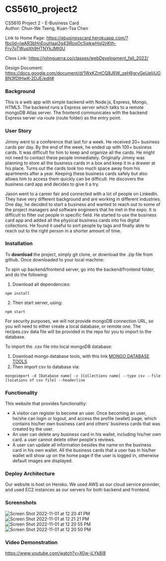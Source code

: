 # CS5610_project2
CS5610 Project 2 - E-Business Card   
Author: Chun-We Tseng, Kuan-Tsa Chen   

Link to Home Page: https://ebusinesscard.herokuapp.com/?fbclid=IwAR3bHnEouHaaj2g43lRoxOc5ipkwHoI2nKth-Fry7oTWuqXh9HTNYkJMt0U   

Class Link: https://johnguerra.co/classes/webDevelopment_fall_2022/      

Design Document: https://docs.google.com/document/d/1WxKZntCQ8J6W_zeH8grvGeUeljiUGBN3fDtHwK-2DJE/edit#     

### Background

This is a web app with simple backend with Node.js, Express, Mongo, HTML5. The backend runs a Express server which talks to a remote mongoDB Atlas server. The frontend communicates with the backend Express server via route (route folder) as the entry point. 

### User Story
Jimmy went to a conference that last for a week. He received 20+ business cards per day. By the end of the week, he ended up with 100+ business cards. It was difficult for him to keep and organize all the cards. He might not need to contact these people immediately. Originally Jimmy was planning to store all the business cards in a box and keep it in a drawer at his place. Turns out the cards took too much space away from his apartments after a year. Keeping these business cards safely but also allows him to access them quickly can be difficult. He discovers the business card app and decides to give it a try.

 Jason went to a career fair and connected with a lot of people on LinkedIn. They have very different background and are working in different industries. One day, he decided to start a business and wanted to reach out to some of the project managers and software engineers that he met in the expo. It is difficult to filter out people in specific field.  He started to use the business card app and added all the physical business cards into his digital collections. He found it useful to sort people by tags and finally able to reach out to the right person in a shorter amount of time.

### Installation
To __download__ the project, simply git clone, or download the .zip file from github.
Once downloaded to your local machine:

To spin up backend/frontend server, go into the backend/frontend folder, and do the following:

1. Download all dependencies:
```
npm install
```
2. Then start server, using:
```
npm start
```

For security purposes, we will not provide mongoDB connection URL, so you will need to either create a local database, or remote one.
The recipes.csv data file will be provided in the repo for you to import to the database.

To import the .csv file into local mongoDB database:
1. Download mongo database tools, with this link [MONGO DATABASE TOOLS](https://www.mongodb.com/try/download/database-tools)
2. Then import csv to database via:
```
mongoimport -d [Database name] -c [Collections name] --type csv --file [locations of csv file] --headerline
```

### Functionality

This website that provides functionality:
- A visitor can register to become an user. Once becoming an user, he/she can login or logout, and access the profile (wallet) page, which contains his/her own business card and others' business cards that was created by the user.
- An user can delete any business card in his wallet, including his/her own card. a user cannot delete other people's reviews.
- A user can update all information besides the name on the business card in his own wallet. All the business cards that a user has in his/her wallet will show up on the home page if the user is logged in, otherwise default images are displayed. 


### Deploy Architecture
Our website is host on Heroku. We used AWS as our cloud service provider, and used EC2 instances as our servers for both backend and frontend. 



### Screenshots

![Screen Shot 2022-11-01 at 12 20 41 PM](https://user-images.githubusercontent.com/49644422/199321709-a83ef98a-eca2-46f0-b486-dc9ca7ba2eac.png)
![Screen Shot 2022-11-01 at 12 21 21 PM](https://user-images.githubusercontent.com/49644422/199321695-0f4bd2a7-4fe2-4d1a-8d6e-df1acceab47f.png)
![Screen Shot 2022-11-01 at 12 20 55 PM](https://user-images.githubusercontent.com/49644422/199321706-333e962d-4581-4731-bab4-adccf477825e.png)
![Screen Shot 2022-11-01 at 12 20 50 PM](https://user-images.githubusercontent.com/49644422/199321707-30b9a585-071f-43d5-88b0-e2f58968d557.png)




### Video Demonstration

https://www.youtube.com/watch?v=X0w-jLYk8I8
